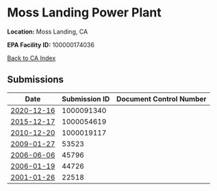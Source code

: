 # Moss Landing Power Plant

**Location:** Moss Landing, CA

**EPA Facility ID:** 100000174036

[Back to CA Index](../../index.md)

## Submissions

| Date | Submission ID | Document Control Number |
|------|--------------|-------------------------|
| [2020-12-16](submissions/1000091340.md) | 1000091340 |  |
| [2015-12-17](submissions/1000054619.md) | 1000054619 |  |
| [2010-12-20](submissions/1000019117.md) | 1000019117 |  |
| [2009-01-27](submissions/53523.md) | 53523 |  |
| [2006-06-06](submissions/45796.md) | 45796 |  |
| [2006-01-19](submissions/44726.md) | 44726 |  |
| [2001-01-26](submissions/22518.md) | 22518 |  |
